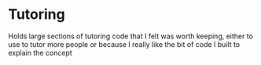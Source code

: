 # Tutoring
Holds large sections of tutoring code that I felt was worth keeping, either to use to tutor more people or because I really like the bit of code I built to explain the concept
